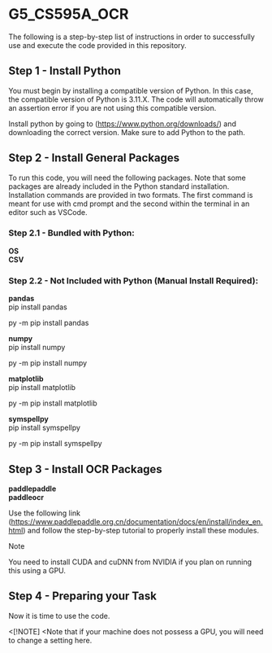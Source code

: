 # G5_CS595A_OCR
The following is a step-by-step list of instructions in order to successfully use and execute the code provided in this repository. 

## Step 1 - Install Python
You must begin by installing a compatible version of Python. In this case, the compatible version of Python is 3.11.X. The code will automatically throw an assertion error if you are not using this compatible version. 

Install python by going to (https://www.python.org/downloads/) and downloading the correct version. Make sure to add Python to the path.

## Step 2 - Install General Packages
To run this code, you will need the following packages. Note that some packages are already included in the Python standard installation. Installation commands are provided in two formats. The first command is meant for use with cmd prompt and the second within the terminal in an editor such as VSCode. 

### Step 2.1 - Bundled with Python:
**OS**\
**CSV**

### Step 2.2 - Not Included with Python (Manual Install Required):
**pandas**\
pip install pandas

py -m pip install pandas

**numpy**\
pip install numpy

py -m pip install numpy

**matplotlib**\
pip install matplotlib

py -m pip install matplotlib

**symspellpy**\
pip install symspellpy

py -m pip install symspellpy

## Step 3 - Install OCR Packages
**paddlepaddle**\
**paddleocr**

Use the following link (https://www.paddlepaddle.org.cn/documentation/docs/en/install/index_en.html) and follow the step-by-step tutorial to properly install these modules. 

> [!NOTE]
> You need to install CUDA and cuDNN from NVIDIA if you plan on running this using a GPU. 

## Step 4 - Preparing your Task
Now it is time to use the code.

<[!NOTE]
<Note that if your machine does not possess a GPU, you will need to change a setting here. 

